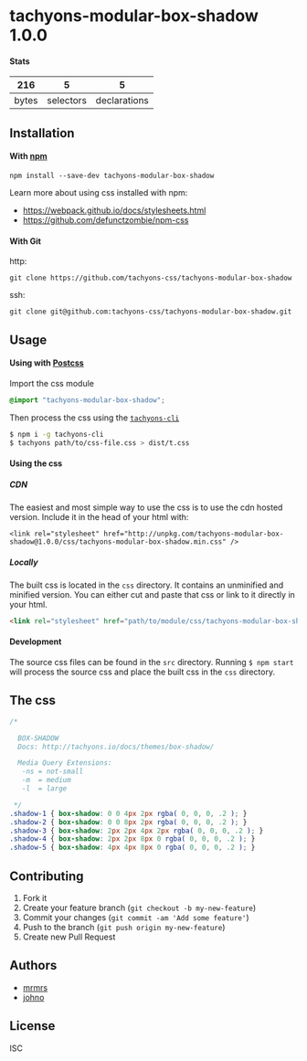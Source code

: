 # tachyons-modular-box-shadow 1.0.0



#### Stats

216 | 5 | 5
---|---|---
bytes | selectors | declarations

## Installation

#### With [npm](https://npmjs.com)

```
npm install --save-dev tachyons-modular-box-shadow
```

Learn more about using css installed with npm:
* https://webpack.github.io/docs/stylesheets.html
* https://github.com/defunctzombie/npm-css

#### With Git

http:
```
git clone https://github.com/tachyons-css/tachyons-modular-box-shadow
```

ssh:
```
git clone git@github.com:tachyons-css/tachyons-modular-box-shadow.git
```

## Usage

#### Using with [Postcss](https://github.com/postcss/postcss)

Import the css module

```css
@import "tachyons-modular-box-shadow";
```

Then process the css using the [`tachyons-cli`](https://github.com/tachyons-css/tachyons-cli)

```sh
$ npm i -g tachyons-cli
$ tachyons path/to/css-file.css > dist/t.css
```

#### Using the css

##### CDN
The easiest and most simple way to use the css is to use the cdn hosted version. Include it in the head of your html with:

```
<link rel="stylesheet" href="http://unpkg.com/tachyons-modular-box-shadow@1.0.0/css/tachyons-modular-box-shadow.min.css" />
```

##### Locally
The built css is located in the `css` directory. It contains an unminified and minified version.
You can either cut and paste that css or link to it directly in your html.

```html
<link rel="stylesheet" href="path/to/module/css/tachyons-modular-box-shadow">
```

#### Development

The source css files can be found in the `src` directory.
Running `$ npm start` will process the source css and place the built css in the `css` directory.

## The css

```css
/*

  BOX-SHADOW
  Docs: http://tachyons.io/docs/themes/box-shadow/

  Media Query Extensions:
   -ns = not-small
   -m  = medium
   -l  = large

 */
.shadow-1 { box-shadow: 0 0 4px 2px rgba( 0, 0, 0, .2 ); }
.shadow-2 { box-shadow: 0 0 8px 2px rgba( 0, 0, 0, .2 ); }
.shadow-3 { box-shadow: 2px 2px 4px 2px rgba( 0, 0, 0, .2 ); }
.shadow-4 { box-shadow: 2px 2px 8px 0 rgba( 0, 0, 0, .2 ); }
.shadow-5 { box-shadow: 4px 4px 8px 0 rgba( 0, 0, 0, .2 ); }
```

## Contributing

1. Fork it
2. Create your feature branch (`git checkout -b my-new-feature`)
3. Commit your changes (`git commit -am 'Add some feature'`)
4. Push to the branch (`git push origin my-new-feature`)
5. Create new Pull Request

## Authors

* [mrmrs](http://mrmrs.io)
* [johno](http://johnotander.com)

## License

ISC


